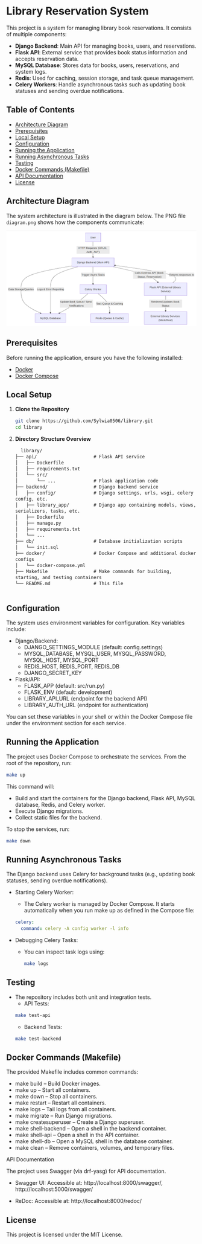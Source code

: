 # Library Reservation System

This project is a system for managing library book reservations. It consists of multiple components:
- **Django Backend**: Main API for managing books, users, and reservations.
- **Flask API**: External service that provides book status information and accepts reservation data.
- **MySQL Database**: Stores data for books, users, reservations, and system logs.
- **Redis**: Used for caching, session storage, and task queue management.
- **Celery Workers**: Handle asynchronous tasks such as updating book statuses and sending overdue notifications.

## Table of Contents

- [Architecture Diagram](#architecture-diagram)
- [Prerequisites](#prerequisites)
- [Local Setup](#local-setup)
- [Configuration](#configuration)
- [Running the Application](#running-the-application)
- [Running Asynchronous Tasks](#running-asynchronous-tasks)
- [Testing](#testing)
- [Docker Commands (Makefile)](#docker-commands)
- [API Documentation](#api-documentation)
- [License](#license)

## Architecture Diagram

The system architecture is illustrated in the diagram below. The PNG file `diagram.png` shows how the components communicate:

![Architecture Diagram](./diagram.png)


## Prerequisites

Before running the application, ensure you have the following installed:

- [Docker](https://docs.docker.com/get-docker/)
- [Docker Compose](https://docs.docker.com/compose/install/)

## Local Setup

1. **Clone the Repository**

   ```bash
   git clone https://github.com/Sylwia0506/library.git
   cd library
   ```
   
2. **Directory Structure Overview**

     ```
       library/
     ├── api/                     # Flask API service
     │   ├── Dockerfile
     │   ├── requirements.txt
     │   └── src/
     │       └── ...              # Flask application code
     ├── backend/                 # Django backend service
     │   ├── config/              # Django settings, urls, wsgi, celery config, etc.
     │   ├── library_app/         # Django app containing models, views, serializers, tasks, etc.
     │   ├── Dockerfile
     │   ├── manage.py
     │   ├── requirements.txt
     │   └── ... 
     ├── db/                      # Database initialization scripts
     │   └── init.sql
     ├── docker/                  # Docker Compose and additional docker configs
     │   └── docker-compose.yml
     ├── Makefile                 # Make commands for building, starting, and testing containers
     └── README.md                # This file

   
## Configuration

The system uses environment variables for configuration. Key variables include:

- Django/Backend:
    - DJANGO_SETTINGS_MODULE (default: config.settings)
    - MYSQL_DATABASE, MYSQL_USER, MYSQL_PASSWORD, MYSQL_HOST, MYSQL_PORT
    - REDIS_HOST, REDIS_PORT, REDIS_DB
    - DJANGO_SECRET_KEY
- Flask/API:
    - FLASK_APP (default: src/run.py)
    - FLASK_ENV (default: development)
    - LIBRARY_API_URL (endpoint for the backend API)
    - LIBRARY_AUTH_URL (endpoint for authentication)

You can set these variables in your shell or within the Docker Compose file under the environment section for each service.

## Running the Application

The project uses Docker Compose to orchestrate the services. From the root of the repository, run:

```bash
make up
```

This command will:

- Build and start the containers for the Django backend, Flask API, MySQL database, Redis, and Celery worker.
- Execute Django migrations.
- Collect static files for the backend.

To stop the services, run:

```bash
make down
```

## Running Asynchronous Tasks

The Django backend uses Celery for background tasks (e.g., updating book statuses, sending overdue notifications).

- Starting Celery Worker:
    - The Celery worker is managed by Docker Compose. It starts automatically when you run make up as defined in the Compose file:

    ```yml
    celery:
      command: celery -A config worker -l info
    ```
  
- Debugging Celery Tasks:
  - You can inspect task logs using:

    ```bash
    make logs
    ```
    
## Testing

- The repository includes both unit and integration tests.
  - API Tests:
   ```bash
  make test-api
  ```
  - Backend Tests:
  ```bash
  make test-backend
  ```
  
## Docker Commands (Makefile)

The provided Makefile includes common commands:

- make build – Build Docker images.
- make up – Start all containers.
- make down – Stop all containers.
- make restart – Restart all containers.
- make logs – Tail logs from all containers.
- make migrate – Run Django migrations.
- make createsuperuser – Create a Django superuser.
- make shell-backend – Open a shell in the backend container.
- make shell-api – Open a shell in the API container.
- make shell-db – Open a MySQL shell in the database container.
- make clean – Remove containers, volumes, and temporary files.

API Documentation

The project uses Swagger (via drf-yasg) for API documentation.

- Swagger UI:
Accessible at: http://localhost:8000/swagger/, http://localhost:5000/swagger/

- ReDoc:
Accessible at: http://localhost:8000/redoc/

## License

This project is licensed under the MIT License.
